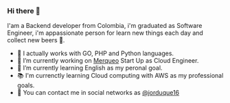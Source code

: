 ### Hi there 👋

I'am a Backend developer from Colombia, i'm graduated as Software Engineer, i'm appassionate person for learn new things each day and collect new beers :beers:.

- :gem: I actually works with GO, PHP and Python languages.
- 🔭 I’m currently working on [Merqueo](www.merqueo.com) Start Up as Cloud Engineer.
- :muscle: I’m currently learning English as my peronal goal.
- :books: I'm currenctly learning Cloud computing with AWS as my professional goals.
- :pushpin: You can contact me in social networks as [@jorduque16](https://www.linkedin.com/in/jorduque16/)
